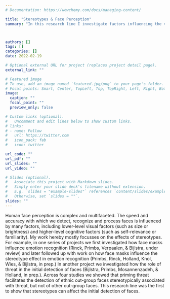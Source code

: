 ```yaml
---
# Documentation: https://wowchemy.com/docs/managing-content/

title: "Stereotypes & Face Perception"
summary: "In this research line I investigate factors influencing the visual perception of faces, which a focus on stereotypes."



authors: []
tags: []
categories: []
date: 2022-02-19

# Optional external URL for project (replaces project detail page).
external_link: ""

# Featured image
# To use, add an image named `featured.jpg/png` to your page's folder.
# Focal points: Smart, Center, TopLeft, Top, TopRight, Left, Right, BottomLeft, Bottom, BottomRight.
image:
  caption: ""
  focal_point: ""
  preview_only: false

# Custom links (optional).
#   Uncomment and edit lines below to show custom links.
# links:
# - name: Follow
#   url: https://twitter.com
#   icon_pack: fab
#   icon: twitter

url_code: ""
url_pdf: ""
url_slides: ""
url_video: ""

# Slides (optional).
#   Associate this project with Markdown slides.
#   Simply enter your slide deck's filename without extension.
#   E.g. `slides = "example-slides"` references `content/slides/example-slides.md`.
#   Otherwise, set `slides = ""`.
slides: ""
---
```


Human face perception is complex and multifaceted. The speed and accuracy with which we detect, recognize and process faces is influenced by many factors, including lower-level visual factors (such as size or brightness) and higher-level cognitive factors (such as self-relevance or familiarity). My work hereby mostly focusses on the effects of stereotypes. For example, in one series of projects we first investigated how face masks influence emotion recognition (Rinck, Primbs, Verpaalen, & Bijlstra, under review) and later followed up with work on how face masks influence the stereotype effect in emotion recognition (Primbs, Rinck, Holland, Knol, Wies, & Bijlstra, in prep.) In another project we investigated how the role of threat in the initial detection of faces (Bijlstra, Primbs, Mosannenzadeh, & Holland, in prep.). Across four studies we showed that priming threat facilitates the detection of ethnic out-group faces stereotypically associated with threat, but not of other out-group faces. This research line was the first to show that stereotypes can affect the initial detection of faces.


